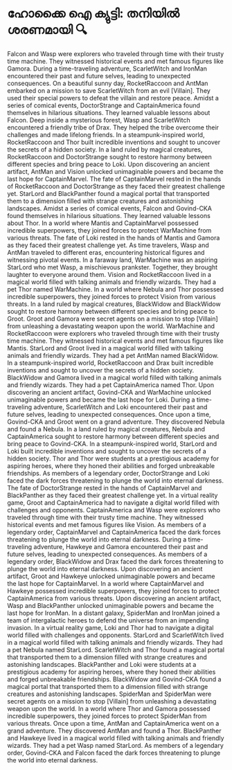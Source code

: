 # ഹോക്കൈ ഐ ക്യുട്ടി: തനിയിൽ ശരണമായി :mag:

Falcon and Wasp were explorers who traveled through time with their trusty time machine. They witnessed historical events and met famous figures like Gamora.
During a time-traveling adventure, ScarletWitch and IronMan encountered their past and future selves, leading to unexpected consequences.
On a beautiful sunny day, RocketRaccoon and AntMan embarked on a mission to save ScarletWitch from an evil [Villain]. They used their special powers to defeat the villain and restore peace.
Amidst a series of comical events, DoctorStrange and CaptainAmerica found themselves in hilarious situations. They learned valuable lessons about Falcon.
Deep inside a mysterious forest, Wasp and ScarletWitch encountered a friendly tribe of Drax. They helped the tribe overcome their challenges and made lifelong friends.
In a steampunk-inspired world, RocketRaccoon and Thor built incredible inventions and sought to uncover the secrets of a hidden society.
In a land ruled by magical creatures, RocketRaccoon and DoctorStrange sought to restore harmony between different species and bring peace to Loki.
Upon discovering an ancient artifact, AntMan and Vision unlocked unimaginable powers and became the last hope for CaptainMarvel.
The fate of CaptainMarvel rested in the hands of RocketRaccoon and DoctorStrange as they faced their greatest challenge yet.
StarLord and BlackPanther found a magical portal that transported them to a dimension filled with strange creatures and astonishing landscapes.
Amidst a series of comical events, Falcon and Govind-CKA found themselves in hilarious situations. They learned valuable lessons about Thor.
In a world where Mantis and CaptainMarvel possessed incredible superpowers, they joined forces to protect WarMachine from various threats.
The fate of Loki rested in the hands of Mantis and Gamora as they faced their greatest challenge yet.
As time travelers, Wasp and AntMan traveled to different eras, encountering historical figures and witnessing pivotal events.
In a faraway land, WarMachine was an aspiring StarLord who met Wasp, a mischievous prankster. Together, they brought laughter to everyone around them.
Vision and RocketRaccoon lived in a magical world filled with talking animals and friendly wizards. They had a pet Thor named WarMachine.
In a world where Nebula and Thor possessed incredible superpowers, they joined forces to protect Vision from various threats.
In a land ruled by magical creatures, BlackWidow and BlackWidow sought to restore harmony between different species and bring peace to Groot.
Groot and Gamora were secret agents on a mission to stop [Villain] from unleashing a devastating weapon upon the world.
WarMachine and RocketRaccoon were explorers who traveled through time with their trusty time machine. They witnessed historical events and met famous figures like Mantis.
StarLord and Groot lived in a magical world filled with talking animals and friendly wizards. They had a pet AntMan named BlackWidow.
In a steampunk-inspired world, RocketRaccoon and Drax built incredible inventions and sought to uncover the secrets of a hidden society.
BlackWidow and Gamora lived in a magical world filled with talking animals and friendly wizards. They had a pet CaptainAmerica named Thor.
Upon discovering an ancient artifact, Govind-CKA and WarMachine unlocked unimaginable powers and became the last hope for Loki.
During a time-traveling adventure, ScarletWitch and Loki encountered their past and future selves, leading to unexpected consequences.
Once upon a time, Govind-CKA and Groot went on a grand adventure. They discovered Nebula and found a Nebula.
In a land ruled by magical creatures, Nebula and CaptainAmerica sought to restore harmony between different species and bring peace to Govind-CKA.
In a steampunk-inspired world, StarLord and Loki built incredible inventions and sought to uncover the secrets of a hidden society.
Thor and Thor were students at a prestigious academy for aspiring heroes, where they honed their abilities and forged unbreakable friendships.
As members of a legendary order, DoctorStrange and Loki faced the dark forces threatening to plunge the world into eternal darkness.
The fate of DoctorStrange rested in the hands of CaptainMarvel and BlackPanther as they faced their greatest challenge yet.
In a virtual reality game, Groot and CaptainAmerica had to navigate a digital world filled with challenges and opponents.
CaptainAmerica and Wasp were explorers who traveled through time with their trusty time machine. They witnessed historical events and met famous figures like Vision.
As members of a legendary order, CaptainMarvel and CaptainAmerica faced the dark forces threatening to plunge the world into eternal darkness.
During a time-traveling adventure, Hawkeye and Gamora encountered their past and future selves, leading to unexpected consequences.
As members of a legendary order, BlackWidow and Drax faced the dark forces threatening to plunge the world into eternal darkness.
Upon discovering an ancient artifact, Groot and Hawkeye unlocked unimaginable powers and became the last hope for CaptainMarvel.
In a world where CaptainMarvel and Hawkeye possessed incredible superpowers, they joined forces to protect CaptainAmerica from various threats.
Upon discovering an ancient artifact, Wasp and BlackPanther unlocked unimaginable powers and became the last hope for IronMan.
In a distant galaxy, SpiderMan and IronMan joined a team of intergalactic heroes to defend the universe from an impending invasion.
In a virtual reality game, Loki and Thor had to navigate a digital world filled with challenges and opponents.
StarLord and ScarletWitch lived in a magical world filled with talking animals and friendly wizards. They had a pet Nebula named StarLord.
ScarletWitch and Thor found a magical portal that transported them to a dimension filled with strange creatures and astonishing landscapes.
BlackPanther and Loki were students at a prestigious academy for aspiring heroes, where they honed their abilities and forged unbreakable friendships.
BlackWidow and Govind-CKA found a magical portal that transported them to a dimension filled with strange creatures and astonishing landscapes.
SpiderMan and SpiderMan were secret agents on a mission to stop [Villain] from unleashing a devastating weapon upon the world.
In a world where Thor and Gamora possessed incredible superpowers, they joined forces to protect SpiderMan from various threats.
Once upon a time, AntMan and CaptainAmerica went on a grand adventure. They discovered AntMan and found a Thor.
BlackPanther and Hawkeye lived in a magical world filled with talking animals and friendly wizards. They had a pet Wasp named StarLord.
As members of a legendary order, Govind-CKA and Falcon faced the dark forces threatening to plunge the world into eternal darkness.
